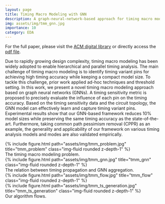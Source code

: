 ```yaml
---
layout: page
title: Timing Macro Modeling with GNN
description: A graph-neural-network-based approach for timing macro modeling. The preliminary result is published in DAC 2022.
img: assets/img/tmm_gnn.jpg
importance: 10
category: EDA
---
```


For the full paper, please visit the <a href="https://dl.acm.org/doi/abs/10.1145/3489517.3530599">ACM digital library</a> or directly access the <a href="https://kevinchang73.github.io/assets/pdf/dac22_tmm.pdf">pdf file</a>.

Due to rapidly growing design complexity, timing macro modeling has been widely adopted to enable hierarchical and parallel timing analysis. The main challenge of timing macro modeling is to identify timing variant pins for achieving high timing accuracy while keeping a compact model size. To tackle this challenge, prior work applied ad-hoc techniques and threshold setting. In this work, we present a novel timing macro modeling approach based on graph neural networks (GNNs). A timing sensitivity metric is proposed to precisely evaluate the influence of each pin on the timing accuracy. Based on the timing sensitivity data and the circuit topology, the GNN model can effectively learn and capture timing variant pins. Experimental results show that our GNN-based framework reduces 10% model sizes while preserving the same timing accuracy as the state-of-the-art. Furthermore, taking common path pessimism removal (CPPR) as an example, the generality and applicability of our framework on various timing analysis models and modes are also validated empirically.

<div class="row">
    <div class="col-sm mt-3 mt-md-0">
        {% include figure.html path="assets/img/tmm_problem.jpg" title="tmm_problem" class="img-fluid rounded z-depth-1" %}
    </div>
</div>
<div class="caption">
    The timing macro modeling problem.
</div>

<div class="row">
    <div class="col-sm mt-3 mt-md-0">
        {% include figure.html path="assets/img/tmm_gnn.jpg" title="tmm_gnn" class="img-fluid rounded z-depth-1" %}
    </div>
</div>
<div class="caption">
    The relation between timing propagation and GNN aggregation.
</div>

<div class="row">
    <div class="col-sm mt-3 mt-md-0">
        {% include figure.html path="assets/img/tmm_flow.jpg" title="tmm_flow" class="img-fluid rounded z-depth-1" %}
    </div>
    <div class="col-sm mt-3 mt-md-0">
        {% include figure.html path="assets/img/tmm_ts_generation.jpg" title="tmm_ts_generation" class="img-fluid rounded z-depth-1" %}
    </div>
</div>
<div class="caption">
    Our algorithm flows.
</div>
